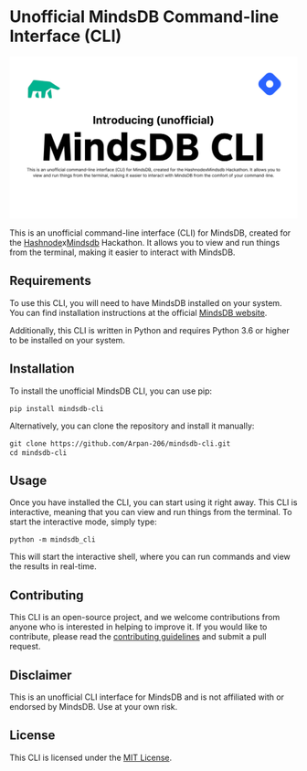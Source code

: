 # Unofficial MindsDB Command-line Interface (CLI)

![Mindsdb CLI Thumbnail](MindsDB_CLI.svg)

This is an unofficial command-line interface (CLI) for MindsDB, created for the [Hashnode](https://hashnode.com)x[Mindsdb](https://cloud.mindsdb.com) Hackathon. It allows you to view and run things from the terminal, making it easier to interact with MindsDB.

## Requirements

To use this CLI, you will need to have MindsDB installed on your system. You can find installation instructions at the official [MindsDB website](https://cloud.mindsdb.com). 

Additionally, this CLI is written in Python and requires Python 3.6 or higher to be installed on your system.

## Installation

To install the unofficial MindsDB CLI, you can use pip:

```
pip install mindsdb-cli
```

Alternatively, you can clone the repository and install it manually:

```
git clone https://github.com/Arpan-206/mindsdb-cli.git
cd mindsdb-cli
```

## Usage

Once you have installed the CLI, you can start using it right away. This CLI is interactive, meaning that you can view and run things from the terminal. To start the interactive mode, simply type:

```
python -m mindsdb_cli 
```

This will start the interactive shell, where you can run commands and view the results in real-time.


## Contributing

This CLI is an open-source project, and we welcome contributions from anyone who is interested in helping to improve it. If you would like to contribute, please read the [contributing guidelines](https://github.com/Arpan-206/mindsdb-cli/blob/main/CONTRIBUTING.md) and submit a pull request.

## Disclaimer

This is an unofficial CLI interface for MindsDB and is not affiliated with or endorsed by MindsDB. Use at your own risk.

## License

This CLI is licensed under the [MIT License](https://github.com/Arpan-206/mindsdb-cli/blob/main/LICENSE).